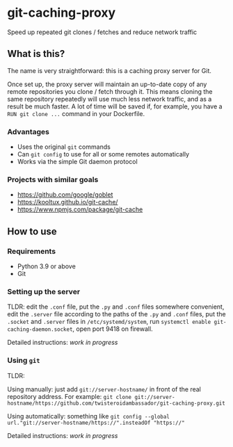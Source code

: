 # git-caching-proxy
Speed up repeated git clones / fetches and reduce network traffic

## What is this?

The name is very straightforward: this is a caching proxy server for Git.

Once set up, the proxy server will maintain an up-to-date copy of any remote repositories you clone / fetch through it.
This means cloning the same repository repeatedly will use much less network traffic, and as a result be much faster.
A lot of time will be saved if, for example, you have a `RUN git clone ...` command in your Dockerfile.

### Advantages

* Uses the original `git` commands
* Can `git config` to use for all or some remotes automatically
* Works via the simple Git daemon protocol

### Projects with similar goals

* https://github.com/google/goblet
* https://kooltux.github.io/git-cache/
* https://www.npmjs.com/package/git-cache


## How to use

### Requirements

* Python 3.9 or above
* Git

### Setting up the server

TLDR: edit the `.conf` file, put the `.py` and `.conf` files somewhere convenient,
edit the `.server` file according to the paths of the `.py` and `.conf` files,
put the `.socket` and `.server` files in `/etc/systemd/system`,
run `systemctl enable git-caching-daemon.socket`,
open port 9418 on firewall.

Detailed instructions: *work in progress*

### Using `git`

TLDR:

Using manually: just add `git://server-hostname/` in front of the real repository address.
For example: `git clone git://server-hostname/https://github.com/twisteroidambassador/git-caching-proxy.git`

Using automatically: something like `git config --global url."git://server-hostname/https://".insteadOf "https://"`

Detailed instructions: *work in progress*